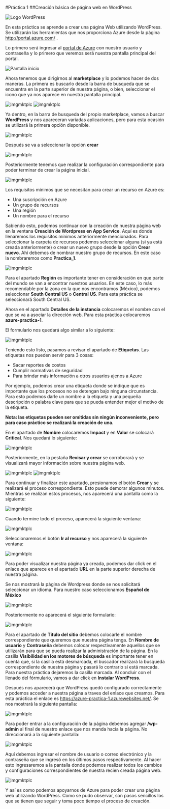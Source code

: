 #Práctica 1
##Creación básica de página web en WordPress

![Logo WordPress]([Imagenes\WordPress_blue_logo.svg.png](https://github.com/AngelAlbertoCT/Creaci-n-b-sica-de-p-gina-web-en-WordPress/blob/main/Imagenes/Imagen1.png))

En esta práctica se aprende a crear una página Web utilizando WordPress. Se utilizarán las herramientas que nos proporciona Azure desde la página http://portal.azure.com/ .

Lo primero será ingresar al [portal de Azure](http://portal.azure.com/) con nuestro usuario y contraseña y lo primero que veremos será nuestra pantalla principal del portal. 

![Pantalla inicio](Imagenes\Imagen1.png)

Ahora tenemos que dirigirnos al **marketplace** y lo podemos hacer de dos maneras. La primera es buscarlo desde la barra de busqueda que se encuentra en la parte superior de nuestra página, o bien, seleccionar el icono que ya nos aparece en nuestra pantalla principal. 

![imgmktplc](Imagenes\Imagen2.png)
![imgmktplc](Imagenes\Imagen3.png)

Ya dentro, en la barra de busqueda del propio marketplace, vamos a buscar **WordPress** y nos apareceran variadas aplicaciones, pero para esta ocasión se utilizará la primera opción disponible.

![imgmktplc](Imagenes\Imagen4.png)

Después se va a seleccionar la opción **crear**

![imgmktplc](Imagenes\Imagen5.png)

Posteriormente tenemos que realizar la configuración correspondiente para poder terminar de crear la página inicial.

![imgmktplc](Imagenes\Imagen6.png)

Los requisitos mínimos que se necesitan para crear un recurso en Azure es:
* Una suscripción en Azure
* Un grupo de recursos
* Una región
* Un nombre para el recurso 

Sabiendo esto, podemos continuar con la creación de nuestra página web en la ventana **Creación de Wordpress en App Service**. Aquí es donde llenaremos los requisitos mínimos anteriormente mencionados. Para seleccionar la carpeta de recursos podemos seleccionar alguna (si ya está creada anteriormente) o crear un nuevo grupo desde la opción **Crear nuevo**. Ahí debemos de nombrar nuestro grupo de recursos. En este caso la nombraremos como **Practica_1**.

![imgmktplc](Imagenes\Imagen7.png)

Para el apartado **Región** es importante tener en consideración en que parte del mundo se van a encontrar nuestros usuarios. En este caso, lo más recomendable por la zona en la que nos encontramos (México), podemos seleccionar **South Central US** o **Central US**. Para esta práctica se seleccionará South Central US. 

Ahora en el apartado **Detalles de la instancia** colocaremos el nombre con el que se va a asociar la dirección web. Para esta práctica colocaremos **azure-practica-1**.

El formulario nos quedará algo similar a lo siguiente:

![imgmktplc](Imagenes\Imagen8.png)

Teniendo esto listo, pasamos a revisar el apartado de **Etiquetas**. Las etiquetas nos pueden servir para 3 cosas:
* Sacar reportes de costos
* Cumplir normativas de seguridad
* Para brindar más información a otros usuarios ajenos a Azure

Por ejemplo, podemos crear una etiqueta donde se indique que es importante que los procesos no se detengan bajo ninguna circunstancia. Para esto podemos darle un nombre a la etiqueta y una pequeña descripción o palabra clave para que se pueda entender mejor el motivo de la etiqueta. 

**Nota: las etiquetas pueden ser omitidas sin ningún inconveniente, pero para caso práctico se realizará la creación de una.**

En el apartado de **Nombre** colocaremos **Impact** y en **Valor** se colocará **Critical**. Nos quedará lo siguiente:

![imgmktplc](Imagenes\Imagen9.png)

Posteriormente, en la pestaña **Revisar y crear** se corroborará y se visualizará mayor información sobre nuestra página web. 

![imgmktplc](Imagenes\Imagen10.png)
![imgmktplc](Imagenes\Imagen11.png)

Para continuar y finalizar este apartado, presionamos el botón **Crear** y se realizará el proceso correspondiente. Esto puede demorar algunos minutos. Mientras se realizan estos procesos, nos aparecerá una pantalla como la siguiente:

![imgmktplc](Imagenes\Imagen12.png)

Cuando termine todo el proceso, aparecerá la siguiente ventana:

![imgmktplc](Imagenes\Imagen13.png)

Seleccionaremos el botón **Ir al recurso** y nos aparecerá la siguiente ventana:

![imgmktplc](Imagenes\Imagen14.png)

Para poder visualizar nuestra página ya creada, podemos dar click en el enlace que aparece en el apartado **URL** en la parte superior derecha de nuestra página.

Se nos mostrará la página de Wordpress donde se nos solicitará seleccionar un idioma. Para nuestro caso seleccionamos **Español de México**

![imgmktplc](Imagenes\Imagen15.png)

Posteriormente no aparecerá el siguiente formulario:

![imgmktplc](Imagenes\Imagen16.png)

Para el apartado de **Titulo del sitio** debemos colocarle el nombre correspondiente que queremos que nuestra página tenga.
En **Nombre de usuario** y **Contraseña** debemos colocar respectivamente aquellos que se utilizarán para que se pueda realizar la administración de la página. 
En la casilla **Visibilidad en los motores de búsqueda** es importante tener en cuenta que, si la casilla está desmarcada, el buscador realizará la busqueda correspondiente de nuestra página y pasará lo contrario si está marcada. Para nuestra práctica dejaremos la casilla marcada. Al concluir con el llenado del fórmulario, vamos a dar click en **Instalar WordPress**. 

Después nos aparecerá que WordPress quedó configurado correctamente y podemos acceder a nuestra página a traves del enlace que creamos. Para esta práctica el enlace es https://azure-practica-1.azurewebsites.net/. Se nos mostrará la siguiente pantalla:

![imgmktplc](Imagenes\Imagen17.png)

Para poder entrar a la configuración de la página debemos agregar **/wp-admin** al final de nuestro enlace que nos manda hacia la página. No direccionará a la siguiente pantalla:

![imgmktplc](Imagenes\Imagen18.png)

Aquí debemos ingresar el nombre de usuario o correo electrónico y la contraseña que se ingresó en los últimos pasos respectivamente. Al hacer esto ingresaremos a la pantalla donde podemos realizar todos los cambios y configuraciones correspondientes de nuestra recien creada página web. 

![imgmktplc](Imagenes\Imagen19.png)

Y así es como podemos apoyarnos de Azure para poder crear una página web utilizando WordPress. Como se pudo observar, son pasos sencillos los que se tienen que seguir y toma poco tiempo el proceso de creación.

